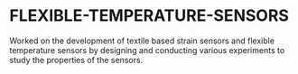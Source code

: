 # FLEXIBLE-TEMPERATURE-SENSORS
Worked on the development of textile based strain sensors and flexible temperature sensors by designing and conducting various experiments to study the properties of the sensors.
